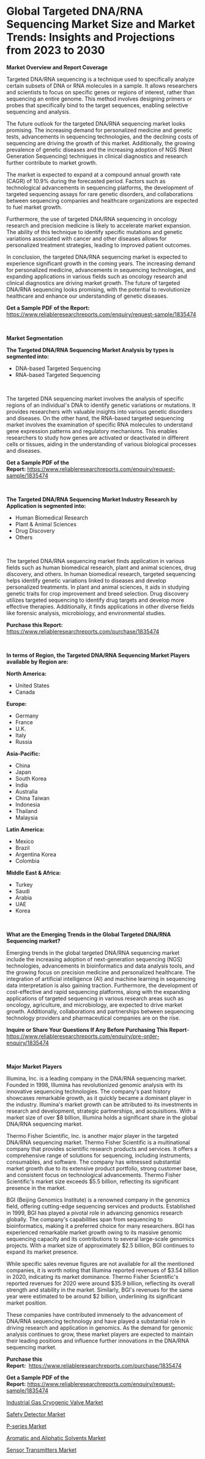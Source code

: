 <p><h1>Global Targeted DNA/RNA Sequencing Market Size and Market Trends: Insights and Projections from 2023 to 2030</h1></p><p><strong>Market Overview and Report Coverage</strong></p>
<p><p>Targeted DNA/RNA sequencing is a technique used to specifically analyze certain subsets of DNA or RNA molecules in a sample. It allows researchers and scientists to focus on specific genes or regions of interest, rather than sequencing an entire genome. This method involves designing primers or probes that specifically bind to the target sequences, enabling selective sequencing and analysis.</p><p>The future outlook for the targeted DNA/RNA sequencing market looks promising. The increasing demand for personalized medicine and genetic tests, advancements in sequencing technologies, and the declining costs of sequencing are driving the growth of this market. Additionally, the growing prevalence of genetic diseases and the increasing adoption of NGS (Next Generation Sequencing) techniques in clinical diagnostics and research further contribute to market growth.</p><p>The market is expected to expand at a compound annual growth rate (CAGR) of 10.9% during the forecasted period. Factors such as technological advancements in sequencing platforms, the development of targeted sequencing assays for rare genetic disorders, and collaborations between sequencing companies and healthcare organizations are expected to fuel market growth.</p><p>Furthermore, the use of targeted DNA/RNA sequencing in oncology research and precision medicine is likely to accelerate market expansion. The ability of this technique to identify specific mutations and genetic variations associated with cancer and other diseases allows for personalized treatment strategies, leading to improved patient outcomes.</p><p>In conclusion, the targeted DNA/RNA sequencing market is expected to experience significant growth in the coming years. The increasing demand for personalized medicine, advancements in sequencing technologies, and expanding applications in various fields such as oncology research and clinical diagnostics are driving market growth. The future of targeted DNA/RNA sequencing looks promising, with the potential to revolutionize healthcare and enhance our understanding of genetic diseases.</p></p>
<p><strong>Get a Sample PDF of the Report:</strong> <a href="https://www.reliableresearchreports.com/enquiry/request-sample/1835474">https://www.reliableresearchreports.com/enquiry/request-sample/1835474</a></p>
<p>&nbsp;</p>
<p><strong>Market Segmentation</strong></p>
<p><strong>The Targeted DNA/RNA Sequencing Market Analysis by types is segmented into:</strong></p>
<p><ul><li>DNA-based Targeted Sequencing</li><li>RNA-based Targeted Sequencing</li></ul></p>
<p>&nbsp;</p>
<p><p>The targeted DNA sequencing market involves the analysis of specific regions of an individual's DNA to identify genetic variations or mutations. It provides researchers with valuable insights into various genetic disorders and diseases. On the other hand, the RNA-based targeted sequencing market involves the examination of specific RNA molecules to understand gene expression patterns and regulatory mechanisms. This enables researchers to study how genes are activated or deactivated in different cells or tissues, aiding in the understanding of various biological processes and diseases.</p></p>
<p><strong>Get a Sample PDF of the Report:</strong>&nbsp;<a href="https://www.reliableresearchreports.com/enquiry/request-sample/1835474">https://www.reliableresearchreports.com/enquiry/request-sample/1835474</a></p>
<p>&nbsp;</p>
<p><strong>The Targeted DNA/RNA Sequencing Market Industry Research by Application is segmented into:</strong></p>
<p><ul><li>Human Biomedical Research</li><li>Plant & Animal Sciences</li><li>Drug Discovery</li><li>Others</li></ul></p>
<p>&nbsp;</p>
<p><p>The targeted DNA/RNA sequencing market finds application in various fields such as human biomedical research, plant and animal sciences, drug discovery, and others. In human biomedical research, targeted sequencing helps identify genetic variations linked to diseases and develop personalized treatments. In plant and animal sciences, it aids in studying genetic traits for crop improvement and breed selection. Drug discovery utilizes targeted sequencing to identify drug targets and develop more effective therapies. Additionally, it finds applications in other diverse fields like forensic analysis, microbiology, and environmental studies.</p></p>
<p><strong>Purchase this Report:</strong>&nbsp; <a href="https://www.reliableresearchreports.com/purchase/1835474">https://www.reliableresearchreports.com/purchase/1835474</a></p>
<p>&nbsp;</p>
<p><strong>In terms of Region, the Targeted DNA/RNA Sequencing Market Players available by Region are:</strong></p>
<p>
    <p> <strong> North America: </strong>
        <ul>
            <li>United States</li>
            <li>Canada</li>
        </ul>
        </p> 
    <p> <strong> Europe: </strong>
        <ul>
            <li>Germany</li>
            <li>France</li>
            <li>U.K.</li>
            <li>Italy</li>
            <li>Russia</li>
        </ul>
        </p> 
    <p> <strong> Asia-Pacific: </strong>
        <ul>
            <li>China</li>
            <li>Japan</li>
            <li>South Korea</li>
            <li>India</li>
            <li>Australia</li>
            <li>China Taiwan</li>
            <li>Indonesia</li>
            <li>Thailand</li>
            <li>Malaysia</li>
        </ul>
        </p> 
    <p> <strong> Latin America: </strong>
        <ul>
            <li>Mexico</li>
            <li>Brazil</li>
            <li>Argentina Korea</li>
            <li>Colombia</li>
        </ul>
        </p> 
    <p> <strong> Middle East & Africa: </strong>
        <ul>
            <li>Turkey</li>
            <li>Saudi</li>
            <li>Arabia</li>
            <li>UAE</li>
            <li>Korea</li>
        </ul>
    </p>
    </p>
<p>&nbsp;</p>
<p><strong>What are the Emerging Trends in the Global Targeted DNA/RNA Sequencing market?</strong></p>
<p><p>Emerging trends in the global targeted DNA/RNA sequencing market include the increasing adoption of next-generation sequencing (NGS) technologies, advancements in bioinformatics and data analysis tools, and the growing focus on precision medicine and personalized healthcare. The integration of artificial intelligence (AI) and machine learning in sequencing data interpretation is also gaining traction. Furthermore, the development of cost-effective and rapid sequencing platforms, along with the expanding applications of targeted sequencing in various research areas such as oncology, agriculture, and microbiology, are expected to drive market growth. Additionally, collaborations and partnerships between sequencing technology providers and pharmaceutical companies are on the rise.</p></p>
<p><strong>Inquire or Share Your Questions If Any Before Purchasing This Report</strong>- <a href="https://www.reliableresearchreports.com/enquiry/pre-order-enquiry/1835474">https://www.reliableresearchreports.com/enquiry/pre-order-enquiry/1835474</a></p>
<p>&nbsp;</p>
<p><strong>Major Market Players</strong></p>
<p><p>Illumina, Inc. is a leading company in the DNA/RNA sequencing market. Founded in 1998, Illumina has revolutionized genomic analysis with its innovative sequencing technologies. The company's past history showcases remarkable growth, as it quickly became a dominant player in the industry. Illumina's market growth can be attributed to its investments in research and development, strategic partnerships, and acquisitions. With a market size of over $8 billion, Illumina holds a significant share in the global DNA/RNA sequencing market.</p><p>Thermo Fisher Scientific, Inc. is another major player in the targeted DNA/RNA sequencing market. Thermo Fisher Scientific is a multinational company that provides scientific research products and services. It offers a comprehensive range of solutions for sequencing, including instruments, consumables, and software. The company has witnessed substantial market growth due to its extensive product portfolio, strong customer base, and consistent focus on technological advancements. Thermo Fisher Scientific's market size exceeds $5.5 billion, reflecting its significant presence in the market.</p><p>BGI (Beijing Genomics Institute) is a renowned company in the genomics field, offering cutting-edge sequencing services and products. Established in 1999, BGI has played a pivotal role in advancing genomics research globally. The company's capabilities span from sequencing to bioinformatics, making it a preferred choice for many researchers. BGI has experienced remarkable market growth owing to its massive genomic sequencing capacity and its contributions to several large-scale genomics projects. With a market size of approximately $2.5 billion, BGI continues to expand its market presence.</p><p>While specific sales revenue figures are not available for all the mentioned companies, it is worth noting that Illumina reported revenues of $3.54 billion in 2020, indicating its market dominance. Thermo Fisher Scientific's reported revenues for 2020 were around $35.9 billion, reflecting its overall strength and stability in the market. Similarly, BGI's revenues for the same year were estimated to be around $2 billion, underlining its significant market position.</p><p>These companies have contributed immensely to the advancement of DNA/RNA sequencing technology and have played a substantial role in driving research and application in genomics. As the demand for genomic analysis continues to grow, these market players are expected to maintain their leading positions and influence further innovations in the DNA/RNA sequencing market.</p></p>
<p><strong>Purchase this Report:</strong>&nbsp;&nbsp;<a href="https://www.reliableresearchreports.com/purchase/1835474">https://www.reliableresearchreports.com/purchase/1835474</a></p>
<p></p>
<p><strong>Get a Sample PDF of the Report:</strong>&nbsp;<a href="https://www.reliableresearchreports.com/enquiry/request-sample/1835474">https://www.reliableresearchreports.com/enquiry/request-sample/1835474</a></p>
<p><p><a href="https://www.linkedin.com/pulse/industrial-gas-cryogenic-valve-market-share-amp-new-trends-analysis/">Industrial Gas Cryogenic Valve Market</a></p><p><a href="https://www.linkedin.com/pulse/safety-detector-market-size-2023-2030-global-industrial/">Safety Detector Market</a></p><p><a href="https://medium.com/@v8581137/p-series-market-analysis-and-sze-forecasted-for-period-from-2023-to-2030-ee85cd5d9d95">P-series Market</a></p><p><a href="https://medium.com/@hotspotflipk/aromatic-and-aliphatic-solvents-market-focuses-on-market-share-size-and-projected-forecast-till-8347d2a75be7">Aromatic and Aliphatic Solvents Market</a></p><p><a href="https://www.linkedin.com/pulse/sensor-transmitters-market-research-report-provides-thorough/">Sensor Transmitters Market</a></p></p>